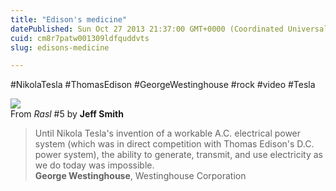 ```yaml
---
title: "Edison's medicine"
datePublished: Sun Oct 27 2013 21:37:00 GMT+0000 (Coordinated Universal Time)
cuid: cm8r7patw001309ldfquddvts
slug: edisons-medicine

---
```



#NikolaTesla #ThomasEdison #GeorgeWestinghouse #rock #video #Tesla

![](https://cdn.hashnode.com/res/hashnode/image/upload/v1743071391906/1c5a38ee-5fc8-45bb-a2e0-d81aadd16bc2.jpeg)  
From _Rasl_ #5 by **Jeff Smith**

> Until Nikola Tesla's invention of a workable A.C. electrical power system (which was in direct competition with Thomas Edison's D.C. power system), the ability to generate, transmit, and use electricity as we do today was impossible.  
> **George Westinghouse**, Westinghouse Corporation